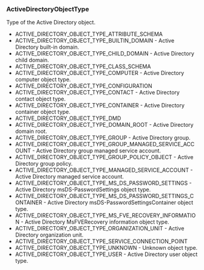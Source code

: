 ### ActiveDirectoryObjectType
Type of the Active Directory object.

- ACTIVE_DIRECTORY_OBJECT_TYPE_ATTRIBUTE_SCHEMA
- ACTIVE_DIRECTORY_OBJECT_TYPE_BUILTIN_DOMAIN - Active Directory built-in domain.
- ACTIVE_DIRECTORY_OBJECT_TYPE_CHILD_DOMAIN - Active Directory child domain.
- ACTIVE_DIRECTORY_OBJECT_TYPE_CLASS_SCHEMA
- ACTIVE_DIRECTORY_OBJECT_TYPE_COMPUTER - Active Directory computer object type.
- ACTIVE_DIRECTORY_OBJECT_TYPE_CONFIGURATION
- ACTIVE_DIRECTORY_OBJECT_TYPE_CONTACT - Active Directory contact object type.
- ACTIVE_DIRECTORY_OBJECT_TYPE_CONTAINER - Active Directory container object type.
- ACTIVE_DIRECTORY_OBJECT_TYPE_DMD
- ACTIVE_DIRECTORY_OBJECT_TYPE_DOMAIN_ROOT - Active Directory domain root.
- ACTIVE_DIRECTORY_OBJECT_TYPE_GROUP - Active Directory group.
- ACTIVE_DIRECTORY_OBJECT_TYPE_GROUP_MANAGED_SERVICE_ACCOUNT - Active Directory group managed service account.
- ACTIVE_DIRECTORY_OBJECT_TYPE_GROUP_POLICY_OBJECT - Active Directory group policy.
- ACTIVE_DIRECTORY_OBJECT_TYPE_MANAGED_SERVICE_ACCOUNT - Active Directory managed service account.
- ACTIVE_DIRECTORY_OBJECT_TYPE_MS_DS_PASSWORD_SETTINGS - Active Directory msDS-PasswordSettings object type.
- ACTIVE_DIRECTORY_OBJECT_TYPE_MS_DS_PASSWORD_SETTINGS_CONTAINER - Active Directory msDS-PasswordSettingsContainer object type.
- ACTIVE_DIRECTORY_OBJECT_TYPE_MS_FVE_RECOVERY_INFORMATION - Active Directory MsFVERecovery information object type.
- ACTIVE_DIRECTORY_OBJECT_TYPE_ORGANIZATION_UNIT - Active Directory organization unit.
- ACTIVE_DIRECTORY_OBJECT_TYPE_SERVICE_CONNECTION_POINT
- ACTIVE_DIRECTORY_OBJECT_TYPE_UNKNOWN - Unknown object type.
- ACTIVE_DIRECTORY_OBJECT_TYPE_USER - Active Directory user object type.
